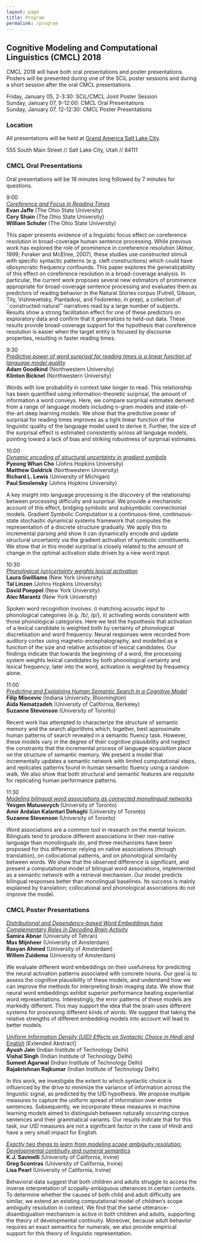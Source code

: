 ```yaml
---
layout: page
title: Program
permalink: /program
---
```


## Cognitive Modeling and Computational Linguistics (CMCL) 2018

CMCL 2018 will have both oral presentations and poster presentations. Posters will be presented during one of the SCiL poster sessions and during a short session after the oral CMCL presentations. 

Friday, January 05, 2-3:30: SCiL/CMCL Joint Poster Session  
Sunday, January 07, 9-12:00: CMCL Oral Presentations  
Sunday, January 07, 12-12:30: CMCL Poster Presentations

### Location

All presentations will be held at [Grand America Salt Lake City](http://www.grandamerica.com/).

555 South Main Street //
Salt Lake City, Utah // 84111

### CMCL Oral Presentations

Oral presentations will be 18 minutes long followed by 7 minutes for questions. 

9:00  
[*Coreference and Focus in Reading Times*](files/jaffe_etal.pdf)  
**Evan Jaffe** (The Ohio State University)  
**Cory Shain** (The Ohio State University)  
**William Schuler** (The Ohio State University)

This paper presents evidence of a linguistic focus effect on coreference resolution in broad-coverage human sentence processing. While previous work has explored the role of prominence in coreference resolution (Almor, 1999; Foraker and McElree, 2007), these studies use constructed stimuli with specific syntactic patterns (e.g. cleft constructions) which could have idiosyncratic frequency confounds. This paper explores the generalizability of this effect on coreference resolution in a broad-coverage analysis. In particular, the current work proposes several new estimators of prominence appropriate for broad-coverage sentence processing and evaluates them as predictors of reading behavior in the Natural Stories corpus (Futrell, Gibson, Tily, Vishnevetsky, Piantadosi, and Fedorenko, in prep), a collection of ``constructed-natural'' narratives read by a large number of subjects. Results show a strong facilitation effect for one of these predictors on exploratory data and confirm that it generalizes to held-out data. These results provide broad-coverage support for the hypothesis that coreference resolution is easier when the target entity is focused by discourse properties, resulting in faster reading times.

9:30  
[*Predictive power of word surprisal for reading times is a linear function of language model quality*](files/goodkind_bicknell.pdf)  
**Adam Goodkind** (Northwestern University)  
**Klinton Bicknel** (Northwestern University)

Words with low probability in context take longer to read. This relationship has been quantified using information-theoretic surprisal, the amount of information a word conveys. Here, we compare surprisal estimates derived from a range of language models including n-gram models and state-of-the-art deep learning models. We show that the predictive power of surprisal for reading times improves as a tight linear function of the linguistic quality of the language model used to derive it. Further, the size of the surprisal effect is estimated consistently across all language models, pointing toward a lack of bias and striking robustness of surprisal estimates.

10:00  
[*Dynamic encoding of structural uncertainty in gradient symbols*](files/cho_etal.pdf)  
**Pyeong Whan Cho** (Johns Hopkins University)  
**Matthew Goldrick** (Northwestern University)  
**Richard L. Lewis** (University of Michigan)  
**Paul Smolensky** (Johns Hopkins University)

A key insight into language processing is the discovery of the relationship between processing difficulty and surprisal. We provide a mechanistic account of this effect, bridging symbolic and subsymbolic connectionist models. Gradient Symbolic Computation is a continuous-time, continuous-state stochastic dynamical systems framework that computes the representation of a discrete structure gradually. We apply this to incremental parsing and show it can dynamically encode and update structural uncertainty via the gradient activation of symbolic constituents. We show that in this model surprisal is closely related to the amount of change in the optimal activation state driven by a new word input.

10:30  
[*Phonological (un)certainty weights lexical activation*](files/gwilliams_etal.pdf)  
**Laura Gwilliams** (New York University)  
**Tal Linzen** (Johns Hopkins University)  
**David Poeppel** (New York University)  
**Alec Marantz** (New York University)

Spoken word recognition involves: i) matching acoustic input to phonological categories (e.g. /b/, /p/), ii) activating words consistent with those phonological categories. Here we test the hypothesis that activation of a lexical candidate is weighted both by certainty of phonological discretisation and word frequency. Neural responses were recorded from auditory cortex using magneto-encephalography, and modelled as a function of the size and relative activation of lexical candidates. Our findings indicate that towards the beginning of a word, the processing system weights lexical candidates by both phonological certainty and lexical frequency; later into the word, activation is weighted by frequency alone.

11:00  
[*Predicting and Explaining Human Semantic Search in a Cognitive Model*](files/miscevic_etal.pdf)  
**Filip Miscevic** (Indiana University, Bloomington)  
**Aida Nematzadeh** (University of California, Berkeley)  
**Suzanne Stevenson** (University of Toronto)

Recent work has attempted to characterize the structure of semantic memory and the search algorithms which, together, best approximate human patterns of search revealed in a semantic fluency task. However, these models vary in the degree of their cognitive plausibility and neglect the constraints that the incremental process of language acquisition place on the structure of semantic memory. We present a model that incrementally updates a semantic network with limited computational steps, and replicates patterns found in human semantic fluency using a random walk. We also show that both structural and semantic features are requisite for replicating human performance patterns.

11:30  
[*Modeling bilingual word associations as connected monolingual networks*](files/matusevych_etal.pdf)  
**Yevgen Matusevych** (University of Toronto)  
**Amir Ardalan Kalantari Dehaghi** (University of Toronto)  
**Suzanne Stevenson** (University of Toronto)

Word associations are a common tool in research on the mental lexicon. Bilinguals tend to produce different associations in their non-native language than monolinguals do, and three mechanisms have been proposed for this difference: relying on native associations (through translation), on collocational patterns, and on phonological similarity between words. We show that the observed difference is significant, and present a computational model of bilingual word associations, implemented as a semantic network with a retrieval mechanism. Our model predicts bilingual responses better than monolingual baselines. Its success is mainly explained by translation; collocational and phonological associations do not improve the model.

### CMCL Poster Presentations

[*Distributional and Dependency-based Word Embeddings have Complementary Roles in Decoding Brain Activity*](files/abnar_etal.pdf)   
**Samira Abnar** (University of Tehran)  
**Max Mijnheer** (University of Amsterdam)  
**Rasyan Ahmed** (University of Amsterdam)  
**Willem Zuidema** (University of Amsterdam)  

We evaluate different word embeddings on their usefulness for predicting the neural activation patterns associated with concrete nouns. Our goal is to assess the cognitive plausibility of these models, and understand how we can improve the methods for interpreting brain imaging data. We show that neural word embeddings exhibit superior performance beating experiential word representations. Interestingly, the error patterns of these models are markedly different. This may support the idea that the brain uses different systems for processing different kinds of words. We suggest that taking the relative strengths of different embedding models into account will lead to better models.

[*Uniform Information Density (UID) Effects on Syntactic Choice in Hindi and English*](files/jain_etal.pdf) \[Extended Abstract\]  
**Ayush Jain** (Indian Institute of Technology Delhi)  
**Vishal Singh** (Indian Institute of Technology Delhi)  
**Sumeet Agarwal** (Indian Institute of Technology Delhi)  
**Rajakrishnan Rajkumar** (Indian Institute of Technology Delhi)

In this work, we investigate the extent to which syntactic choice is influenced by the drive to minimize the variance of information across the linguistic signal, as predicted by the UID hypothesis. We propose multiple measures to capture the uniform spread of information over entire sentences. Subsequently, we incorporate these measures in machine learning models aimed to distinguish between naturally occurring corpus sentences and their grammatical variants. Our results indicate that for this task, our UID measures are not a significant factor in the case of Hindi and have a very small impact for English.

[*Exactly two things to learn from modeling scope ambiguity resolution: Developmental continuity and numeral semantics*](files/savinelli_etal.pdf)  
**K.J. Savinelli** (University of California, Irvine)  
**Greg Scontras** (University of California, Irvine)  
**Lisa Pearl** (University of California, Irvine)

Behavioral data suggest that both children and adults struggle to access the inverse interpretation of scopally-ambiguous utterances in certain contexts. To determine whether the causes of both child and adult difficulty are similar, we extend an existing computational model of children’s scope ambiguity resolution in context. We find that the same utterance-disambiguation mechanism is active in both children and adults, supporting the theory of developmental continuity. Moreover, because adult behavior requires an exact semantics for numerals, we also provide empirical support for this theory of linguistic representation.
